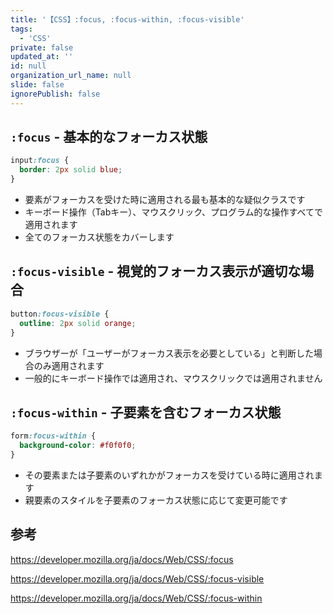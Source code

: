 ```yaml
---
title: '【CSS】:focus, :focus-within, :focus-visible'
tags:
  - 'CSS'
private: false
updated_at: ''
id: null
organization_url_name: null
slide: false
ignorePublish: false
---
```

## `:focus` - 基本的なフォーカス状態

```css
input:focus {
  border: 2px solid blue;
}
```

- 要素がフォーカスを受けた時に適用される最も基本的な疑似クラスです
- キーボード操作（Tabキー）、マウスクリック、プログラム的な操作すべてで適用されます
- 全てのフォーカス状態をカバーします

## `:focus-visible` - 視覚的フォーカス表示が適切な場合

```css
button:focus-visible {
  outline: 2px solid orange;
}
```

- ブラウザーが「ユーザーがフォーカス表示を必要としている」と判断した場合のみ適用されます
- 一般的にキーボード操作では適用され、マウスクリックでは適用されません

## `:focus-within` - 子要素を含むフォーカス状態

```css
form:focus-within {
  background-color: #f0f0f0;
}
```

- その要素または子要素のいずれかがフォーカスを受けている時に適用されます
- 親要素のスタイルを子要素のフォーカス状態に応じて変更可能です

## 参考

https://developer.mozilla.org/ja/docs/Web/CSS/:focus

https://developer.mozilla.org/ja/docs/Web/CSS/:focus-visible

https://developer.mozilla.org/ja/docs/Web/CSS/:focus-within
